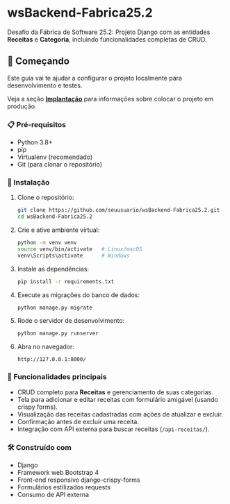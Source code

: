 # wsBackend-Fabrica25.2

Desafio da Fábrica de Software 25.2: Projeto Django com as entidades **Receitas** e **Categoria**, incluindo funcionalidades completas de CRUD.

## 🚀 Começando

Este guia vai te ajudar a configurar o projeto localmente para desenvolvimento e testes.

Veja a seção **[Implantação](#-implantação)** para informações sobre colocar o projeto em produção.

### 📋 Pré-requisitos

- Python 3.8+  
- pip  
- Virtualenv (recomendado)  
- Git (para clonar o repositório)  

### 🔧 Instalação

1. Clone o repositório:
    ```bash
    git clone https://github.com/seuusuario/wsBackend-Fabrica25.2.git
    cd wsBackend-Fabrica25.2
    ```

2. Crie e ative ambiente virtual:
    ```bash
    python -m venv venv
    source venv/bin/activate   # Linux/macOS
    venv\Scripts\activate      # Windows
    ```

3. Instale as dependências:
    ```bash
    pip install -r requirements.txt
    ```

4. Execute as migrações do banco de dados:
    ```bash
    python manage.py migrate
    ```

6. Rode o servidor de desenvolvimento:
    ```bash
    python manage.py runserver
    ```

7. Abra no navegador:
    ```
    http://127.0.0.1:8000/
    ```

### 🎉 Funcionalidades principais

- CRUD completo para **Receitas** e gerenciamento de suas categorias.  
- Tela para adicionar e editar receitas com formulário amigável (usando crispy forms).  
- Visualização das receitas cadastradas com ações de atualizar e excluir.  
- Confirmação antes de excluir uma receita.  
- Integração com API externa para buscar receitas (`/api-receitas/`).


### 🛠️ Construído com
 - Django
 - Framework web
Bootstrap 4
 - Front-end responsivo
django-crispy-forms
 - Formulários estilizados
requests
 - Consumo de API externa
